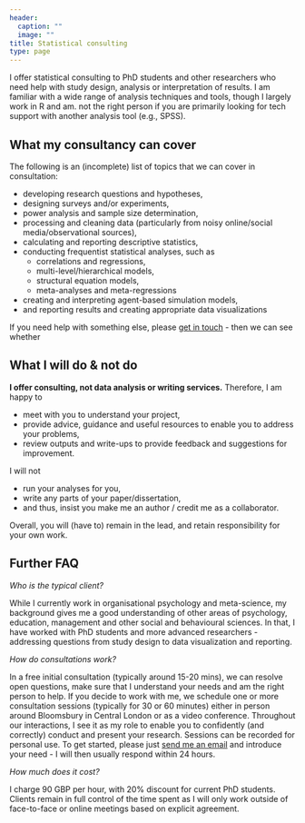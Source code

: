 ```yaml
---
header:
  caption: ""
  image: ""
title: Statistical consulting
type: page
---
```


I offer statistical consulting to PhD students and other researchers who need help with study design, analysis or interpretation of results. I am familiar with a wide range of analysis techniques and tools, though I largely work in R and am. not the right person if you are primarily looking for tech support with another analysis tool (e.g., SPSS).

## What my consultancy can cover

The following is an (incomplete) list of topics that we can cover in consultation:

- developing research questions and hypotheses,
- designing surveys and/or experiments,
- power analysis and sample size determination,
- processing and cleaning data (particularly from noisy online/social media/observational sources),
- calculating and reporting descriptive statistics,
- conducting frequentist statistical analyses, such as
    - correlations and regressions,
    - multi-level/hierarchical models,
    - structural equation models,
    - meta-analyses and meta-regressions
- creating and interpreting agent-based simulation models,
- and reporting results and creating appropriate data visualizations

If you need help with something else, please [get in touch](mailto:l.wallrich@bbk.ac.uk) - then we can see whether 

## What I will do & not do

**I offer consulting, not data analysis or writing services.** Therefore, I am happy to 

- meet with you to understand your project,
- provide advice, guidance and useful resources to enable you to address your problems,
- review outputs and write-ups to provide feedback and suggestions for improvement.

I will not

- run your analyses for you,
- write any parts of your paper/dissertation,
- and thus, insist you make me an author / credit me as a collaborator.

Overall, you will (have to) remain in the lead, and retain responsibility for your own work.

## Further FAQ

*Who is the typical client?*

While I currently work in organisational psychology and meta-science, my background gives me a good understanding of other areas of psychology, education, management and other social and behavioural sciences. In that, I have worked with PhD students and more advanced researchers - addressing questions from study design to data visualization and reporting.

*How do consultations work?*

In a free initial consultation (typically around 15-20 mins), we can resolve open questions, make sure that I understand your needs and am the right person to help. If you decide to work with me, we schedule one or more consultation sessions (typically for 30 or 60 minutes) either in person around Bloomsbury in Central London or as a video conference. Throughout our interactions, I see it as my role to enable you to confidently (and correctly) conduct and present your research. Sessions can be recorded for personal use. To get started, please just [send me an email](mailto:l.wallrich@bbk.ac.uk) and introduce your need - I will then usually respond within 24 hours.

*How much does it cost?*

I charge 90 GBP per hour, with 20% discount for current PhD students. Clients remain in full control of the time spent as I will only work outside of face-to-face or online meetings based on explicit agreement.

